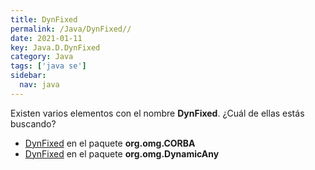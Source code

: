 ```yaml
---
title: DynFixed
permalink: /Java/DynFixed//
date: 2021-01-11
key: Java.D.DynFixed
category: Java
tags: ['java se']
sidebar: 
  nav: java
---
```


Existen varios elementos con el nombre **DynFixed**. ¿Cuál de ellas estás buscando?
<ul>
<li><a href="/Java/DynFixed-org-omg-CORBA/">DynFixed</a> en el paquete <strong>org.omg.CORBA</strong></li>
<li><a href="/Java/DynFixed-org-omg-DynamicAny/">DynFixed</a> en el paquete <strong>org.omg.DynamicAny</strong></li>
<ul>
